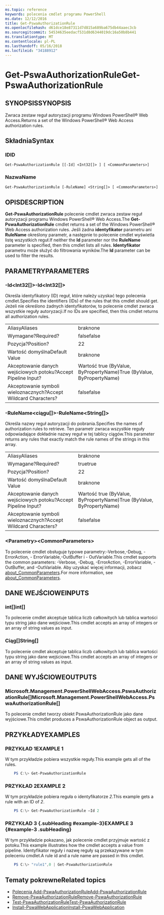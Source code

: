 ```yaml
---
ms.topic: reference
keywords: polecenia cmdlet programu PowerShell
ms.date: 12/12/2016
title: Get-PswaAuthorizationRule
ms.openlocfilehash: d61dce18e87311d7d815a689ba675db44aaec3cb
ms.sourcegitcommit: 54534635eedacf531d8d6344019dc16a50b8b441
ms.translationtype: MT
ms.contentlocale: pl-PL
ms.lasthandoff: 05/16/2018
ms.locfileid: "34188912"
---
```

# <a name="get-pswaauthorizationrule"></a><span data-ttu-id="09b35-103">Get-PswaAuthorizationRule</span><span class="sxs-lookup"><span data-stu-id="09b35-103">Get-PswaAuthorizationRule</span></span>

## <a name="synopsis"></a><span data-ttu-id="09b35-104">SYNOPSIS</span><span class="sxs-lookup"><span data-stu-id="09b35-104">SYNOPSIS</span></span>

<span data-ttu-id="09b35-105">Zwraca zestaw reguł autoryzacji programu Windows PowerShell® Web Access.</span><span class="sxs-lookup"><span data-stu-id="09b35-105">Returns a set of the Windows PowerShell® Web Access authorization rules.</span></span>

## <a name="syntax"></a><span data-ttu-id="09b35-106">Składnia</span><span class="sxs-lookup"><span data-stu-id="09b35-106">Syntax</span></span>

### <a name="id"></a><span data-ttu-id="09b35-107">ID</span><span class="sxs-lookup"><span data-stu-id="09b35-107">ID</span></span>
```
Get-PswaAuthorizationRule [[-Id] <Int32[]> ] [ <CommonParameters>]
```

### <a name="name"></a><span data-ttu-id="09b35-108">Nazwa</span><span class="sxs-lookup"><span data-stu-id="09b35-108">Name</span></span>
```
Get-PswaAuthorizationRule [-RuleName] <String[]> [ <CommonParameters>]
```

## <a name="description"></a><span data-ttu-id="09b35-109">OPIS</span><span class="sxs-lookup"><span data-stu-id="09b35-109">DESCRIPTION</span></span>

<span data-ttu-id="09b35-110">**Get-PswaAuthorizationRule** polecenie cmdlet zwraca zestaw reguł autoryzacji programu Windows PowerShell® Web Access.</span><span class="sxs-lookup"><span data-stu-id="09b35-110">The **Get-PswaAuthorizationRule** cmdlet returns a set of the Windows PowerShell® Web Access authorization rules.</span></span>
<span data-ttu-id="09b35-111">Jeśli żadna **identyfikator** parametru ani **RuleName** określony parametr, a następnie to polecenie cmdlet wyświetla listę wszystkich reguł.</span><span class="sxs-lookup"><span data-stu-id="09b35-111">If neither the **Id** parameter nor the **RuleName** parameter is specified, then this cmdlet lists all rules.</span></span> <span data-ttu-id="09b35-112">**Identyfikator** parametru może służyć do filtrowania wyników.</span><span class="sxs-lookup"><span data-stu-id="09b35-112">The **Id** parameter can be used to filter the results.</span></span>

## <a name="parameters"></a><span data-ttu-id="09b35-113">PARAMETRY</span><span class="sxs-lookup"><span data-stu-id="09b35-113">PARAMETERS</span></span>

### <a name="-idltint32gt"></a><span data-ttu-id="09b35-114">-Id&lt;Int32\[\]&gt;</span><span class="sxs-lookup"><span data-stu-id="09b35-114">-Id&lt;Int32\[\]&gt;</span></span>

<span data-ttu-id="09b35-115">Określa identyfikatory (ID) reguł, które należy uzyskać tego polecenia cmdlet.</span><span class="sxs-lookup"><span data-stu-id="09b35-115">Specifies the identifiers (IDs) of the rules that this cmdlet should get.</span></span> <span data-ttu-id="09b35-116">Jeżeli nie określono żadnych identyfikatorów, to polecenie cmdlet zwraca wszystkie reguły autoryzacji.</span><span class="sxs-lookup"><span data-stu-id="09b35-116">If no IDs are specified, then this cmdlet returns all authorization rules.</span></span>

|||
|-|-|
| <span data-ttu-id="09b35-117">Aliasy</span><span class="sxs-lookup"><span data-stu-id="09b35-117">Aliases</span></span>                              | <span data-ttu-id="09b35-118">brak</span><span class="sxs-lookup"><span data-stu-id="09b35-118">none</span></span>                                 |
| <span data-ttu-id="09b35-119">Wymagane?</span><span class="sxs-lookup"><span data-stu-id="09b35-119">Required?</span></span>                            | <span data-ttu-id="09b35-120">false</span><span class="sxs-lookup"><span data-stu-id="09b35-120">false</span></span>                                |
| <span data-ttu-id="09b35-121">Pozycja?</span><span class="sxs-lookup"><span data-stu-id="09b35-121">Position?</span></span>                            | <span data-ttu-id="09b35-122">2</span><span class="sxs-lookup"><span data-stu-id="09b35-122">2</span></span>                                    |
| <span data-ttu-id="09b35-123">Wartość domyślna</span><span class="sxs-lookup"><span data-stu-id="09b35-123">Default Value</span></span>                        | <span data-ttu-id="09b35-124">brak</span><span class="sxs-lookup"><span data-stu-id="09b35-124">none</span></span>                                 |
| <span data-ttu-id="09b35-125">Akceptowanie danych wejściowych potoku?</span><span class="sxs-lookup"><span data-stu-id="09b35-125">Accept Pipeline Input?</span></span>               | <span data-ttu-id="09b35-126">Wartość true (ByValue, ByPropertyName)</span><span class="sxs-lookup"><span data-stu-id="09b35-126">True (ByValue, ByPropertyName)</span></span>       |
| <span data-ttu-id="09b35-127">Akceptowanie symboli wieloznacznych?</span><span class="sxs-lookup"><span data-stu-id="09b35-127">Accept Wildcard Characters?</span></span>          | <span data-ttu-id="09b35-128">false</span><span class="sxs-lookup"><span data-stu-id="09b35-128">false</span></span>                                |

### <a name="-rulenameltstringgt"></a><span data-ttu-id="09b35-129">-RuleName&lt;ciągu\[\]&gt;</span><span class="sxs-lookup"><span data-stu-id="09b35-129">-RuleName&lt;String\[\]&gt;</span></span>

<span data-ttu-id="09b35-130">Określa nazwy reguł autoryzacji do pobrania.</span><span class="sxs-lookup"><span data-stu-id="09b35-130">Specifies the names of authorization rules to retrieve.</span></span> <span data-ttu-id="09b35-131">Ten parametr zwraca wszystkie reguły odpowiadające dokładnie nazwy reguł w tej tablicy ciągów.</span><span class="sxs-lookup"><span data-stu-id="09b35-131">This parameter returns any rules that exactly match the rule names of the strings in this array.</span></span>

|||
|-|-|
| <span data-ttu-id="09b35-132">Aliasy</span><span class="sxs-lookup"><span data-stu-id="09b35-132">Aliases</span></span>                              | <span data-ttu-id="09b35-133">brak</span><span class="sxs-lookup"><span data-stu-id="09b35-133">none</span></span>                                 |
| <span data-ttu-id="09b35-134">Wymagane?</span><span class="sxs-lookup"><span data-stu-id="09b35-134">Required?</span></span>                            | <span data-ttu-id="09b35-135">true</span><span class="sxs-lookup"><span data-stu-id="09b35-135">true</span></span>                                 |
| <span data-ttu-id="09b35-136">Pozycja?</span><span class="sxs-lookup"><span data-stu-id="09b35-136">Position?</span></span>                            | <span data-ttu-id="09b35-137">2</span><span class="sxs-lookup"><span data-stu-id="09b35-137">2</span></span>                                    |
| <span data-ttu-id="09b35-138">Wartość domyślna</span><span class="sxs-lookup"><span data-stu-id="09b35-138">Default Value</span></span>                        | <span data-ttu-id="09b35-139">brak</span><span class="sxs-lookup"><span data-stu-id="09b35-139">none</span></span>                                 |
| <span data-ttu-id="09b35-140">Akceptowanie danych wejściowych potoku?</span><span class="sxs-lookup"><span data-stu-id="09b35-140">Accept Pipeline Input?</span></span>               | <span data-ttu-id="09b35-141">Wartość true (ByValue, ByPropertyName)</span><span class="sxs-lookup"><span data-stu-id="09b35-141">True (ByValue, ByPropertyName)</span></span>       |
| <span data-ttu-id="09b35-142">Akceptowanie symboli wieloznacznych?</span><span class="sxs-lookup"><span data-stu-id="09b35-142">Accept Wildcard Characters?</span></span>          | <span data-ttu-id="09b35-143">false</span><span class="sxs-lookup"><span data-stu-id="09b35-143">false</span></span>                                |

### <a name="ltcommonparametersgt"></a><span data-ttu-id="09b35-144">&lt;Parametry&gt;</span><span class="sxs-lookup"><span data-stu-id="09b35-144">&lt;CommonParameters&gt;</span></span>

<span data-ttu-id="09b35-145">To polecenie cmdlet obsługuje typowe parametry:-Verbose,-Debug, - ErrorAction, - ErrorVariable,-OutBuffer i - OutVariable.</span><span class="sxs-lookup"><span data-stu-id="09b35-145">This cmdlet supports the common parameters: -Verbose, -Debug, -ErrorAction, -ErrorVariable, -OutBuffer, and -OutVariable.</span></span>
<span data-ttu-id="09b35-146">Aby uzyskać więcej informacji, zobacz [about_CommonParameters](http://go.microsoft.com/fwlink/p/?LinkID=113216).</span><span class="sxs-lookup"><span data-stu-id="09b35-146">For more information, see [about_CommonParameters](http://go.microsoft.com/fwlink/p/?LinkID=113216).</span></span>

## <a name="inputs"></a><span data-ttu-id="09b35-147">DANE WEJŚCIOWE</span><span class="sxs-lookup"><span data-stu-id="09b35-147">INPUTS</span></span>

### <a name="int"></a><span data-ttu-id="09b35-148">int\[\]</span><span class="sxs-lookup"><span data-stu-id="09b35-148">int\[\]</span></span>

<span data-ttu-id="09b35-149">To polecenie cmdlet akceptuje tablica liczb całkowitych lub tablica wartości typu string jako dane wejściowe.</span><span class="sxs-lookup"><span data-stu-id="09b35-149">This cmdlet accepts an array of integers or an array of string values as input.</span></span>

### <a name="string"></a><span data-ttu-id="09b35-150">Ciąg\[\]</span><span class="sxs-lookup"><span data-stu-id="09b35-150">String\[\]</span></span>

<span data-ttu-id="09b35-151">To polecenie cmdlet akceptuje tablica liczb całkowitych lub tablica wartości typu string jako dane wejściowe.</span><span class="sxs-lookup"><span data-stu-id="09b35-151">This cmdlet accepts an array of integers or an array of string values as input.</span></span>

## <a name="outputs"></a><span data-ttu-id="09b35-152">DANE WYJŚCIOWE</span><span class="sxs-lookup"><span data-stu-id="09b35-152">OUTPUTS</span></span>

### <a name="microsoftmanagementpowershellwebaccesspswaauthorizationrule"></a><span data-ttu-id="09b35-153">Microsoft.Management.PowerShellWebAccess.PswaAuthorizationRule\[\]</span><span class="sxs-lookup"><span data-stu-id="09b35-153">Microsoft.Management.PowerShellWebAccess.PswaAuthorizationRule\[\]</span></span>

<span data-ttu-id="09b35-154">To polecenie cmdlet tworzy obiekt PswaAuthorizationRule jako dane wyjściowe.</span><span class="sxs-lookup"><span data-stu-id="09b35-154">This cmdlet produces a PswaAuthorizationRule object as output.</span></span>


## <a name="examples"></a><span data-ttu-id="09b35-155">PRZYKŁADY</span><span class="sxs-lookup"><span data-stu-id="09b35-155">EXAMPLES</span></span>

### <a name="example-1"></a><span data-ttu-id="09b35-156">PRZYKŁAD 1</span><span class="sxs-lookup"><span data-stu-id="09b35-156">EXAMPLE 1</span></span>

<span data-ttu-id="09b35-157">W tym przykładzie pobiera wszystkie reguły.</span><span class="sxs-lookup"><span data-stu-id="09b35-157">This example gets all of the rules.</span></span>

```PowerShell
    PS C:\> Get-PswaAuthorizationRule
```

### <a name="example-2"></a><span data-ttu-id="09b35-158">PRZYKŁAD 2</span><span class="sxs-lookup"><span data-stu-id="09b35-158">EXAMPLE 2</span></span>

<span data-ttu-id="09b35-159">W tym przykładzie pobiera reguła o identyfikatorze *2*.</span><span class="sxs-lookup"><span data-stu-id="09b35-159">This example gets a rule with an ID of *2*.</span></span>

```PowerShell
    PS C:\> Get-PswaAuthorizationRule –Id 2
```

### <a name="example-3-example-3-subheading"></a><span data-ttu-id="09b35-160">PRZYKŁAD 3 {.subHeading #example-3}</span><span class="sxs-lookup"><span data-stu-id="09b35-160">EXAMPLE 3 {#example-3 .subHeading}</span></span>

<span data-ttu-id="09b35-161">W tym przykładzie pokazano, jak polecenie cmdlet przyjmuje wartość z potoku.</span><span class="sxs-lookup"><span data-stu-id="09b35-161">This example illustrates how the cmdlet accepts a value from pipeline.</span></span>
<span data-ttu-id="09b35-162">Identyfikator reguły i nazwę reguły są przekazywane w tym poleceniu cmdlet.</span><span class="sxs-lookup"><span data-stu-id="09b35-162">A rule id and a rule name are passed in this cmdlet.</span></span>

```PowerShell
    PS C:\> "rule1",0 | Get-PswaAuthorizationRule
```

## <a name="related-topics"></a><span data-ttu-id="09b35-163">Tematy pokrewne</span><span class="sxs-lookup"><span data-stu-id="09b35-163">Related topics</span></span>

- [<span data-ttu-id="09b35-164">Polecenia Add-PswaAuthorizationRule</span><span class="sxs-lookup"><span data-stu-id="09b35-164">Add-PswaAuthorizationRule</span></span>](add-pswaauthorizationrule.md)
- [<span data-ttu-id="09b35-165">Remove-PswaAuthorizationRule</span><span class="sxs-lookup"><span data-stu-id="09b35-165">Remove-PswaAuthorizationRule</span></span>](remove-pswaauthorizationrule.md)
- [<span data-ttu-id="09b35-166">Test-PswaAuthorizationRule</span><span class="sxs-lookup"><span data-stu-id="09b35-166">Test-PswaAuthorizationRule</span></span>](test-pswaauthorizationrule.md)
- [<span data-ttu-id="09b35-167">Install-PswaWebApplication</span><span class="sxs-lookup"><span data-stu-id="09b35-167">Install-PswaWebApplication</span></span>](install-pswawebapplication.md)